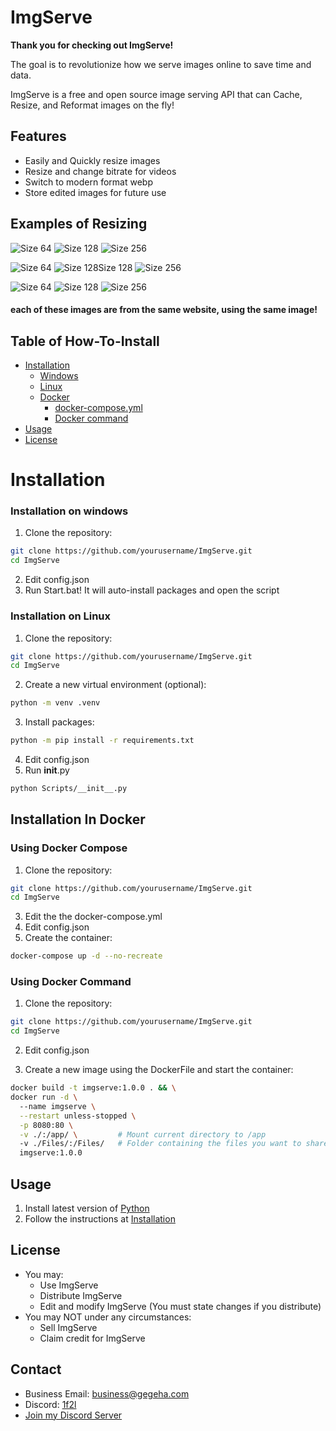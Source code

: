 # ImgServe
**Thank you for checking out ImgServe!**

The goal is to revolutionize how we serve images online to save time and data.

ImgServe is a free and open source image serving API that can Cache, Resize, and Reformat images on the fly!

## Features
- Easily and Quickly resize images
- Resize and change bitrate for videos
- Switch to modern format webp
- Store edited images for future use

## Examples of Resizing
![Size 64](https://shareapi.gegeha.com/download?size=64&file=images/index/chopper/3.png)
![Size 128](https://shareapi.gegeha.com/download?size=128&file=images/index/chopper/3.png)
![Size 256](https://shareapi.gegeha.com/download?size=256&file=images/index/chopper/3.png)

![Size 64](https://shareapi.gegeha.com/download?size=64&file=images/index/chopper/2.png)
![Size 128Size 128](https://shareapi.gegeha.com/download?size=128&file=images/index/chopper/2.png)
![Size 256](https://shareapi.gegeha.com/download?size=256&file=images/index/chopper/2.png)

![Size 64](https://shareapi.gegeha.com/download?size=64&file=images/index/chopper/1.png)
![Size 128](https://shareapi.gegeha.com/download?size=128&file=images/index/chopper/1.png)
![Size 256](https://shareapi.gegeha.com/download?size=256&file=images/index/chopper/1.png)

#### each of these images are from the same website, using the same image!

## Table of How-To-Install 
- [Installation](#Installation)
  - [Windows](#Installation-on-windows)
  - [Linux](#Installation-on-Linux)
  - [Docker](#Installation-In-Docker)
    - [docker-compose.yml](#using-docker-compose)
    - [Docker command](#Using-Docker-Command)
- [Usage](#usage)
- [License](#license)

# Installation

### Installation on windows

1. Clone the repository:
  ```bash
  git clone https://github.com/yourusername/ImgServe.git
  cd ImgServe
  ```
2. Edit config.json
3. Run Start.bat! It will auto-install packages and open the script

### Installation on Linux

1. Clone the repository:
  ```bash
  git clone https://github.com/yourusername/ImgServe.git
  cd ImgServe
  ```
2. Create a new virtual environment (optional):
 ```bash
 python -m venv .venv
 ```
3. Install packages:
 ```bash
 python -m pip install -r requirements.txt
 ```
4. Edit config.json
5. Run __init__.py
  ```bash
  python Scripts/__init__.py
  ```

## Installation In Docker

### Using Docker Compose

1. Clone the repository:
  ```bash
  git clone https://github.com/yourusername/ImgServe.git
  cd ImgServe
  ```
3. Edit the the docker-compose.yml
4. Edit config.json
5. Create the container:
 ```Bash
 docker-compose up -d --no-recreate
 ```

### Using Docker Command

1. Clone the repository:
  ```bash
  git clone https://github.com/yourusername/ImgServe.git
  cd ImgServe
  ```

2. Edit config.json

3. Create a new image using the DockerFile and start the container:

 ```bash
 docker build -t imgserve:1.0.0 . && \
 docker run -d \ 
   --name imgserve \
   --restart unless-stopped \
   -p 8080:80 \
   -v ./:/app/ \         # Mount current directory to /app
   -v ./Files/:/Files/   # Folder containing the files you want to share
   imgserve:1.0.0
 ```
 
## Usage
1. Install latest version of [Python](https://www.python.org/downloads/)
2. Follow the instructions at [Installation](#Installation)

## License
- You may:
  - Use ImgServe
  - Distribute ImgServe
  - Edit and modify ImgServe (You must state changes if you distribute)
- You may NOT under any circumstances:
  - Sell ImgServe
  - Claim credit for ImgServe

## Contact
- Business Email: [business@gegeha.com](mailto:business@gegeha.com)
- Discord: [1f2l](https://discord.com/users/686579767813734412)
- [Join my Discord Server](https://discord.com/invite/RHt7wvmfEp)
